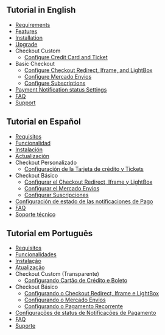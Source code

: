 ## Tutorial in English

* [Requirements](wiki/Requirements)
* [Features](Features)
* [Installation](Installation)
* [Upgrade](Upgrade)
* Checkout Custom
  * [Configure Credit Card and Ticket](Configure-Credit-Card-and-Ticket)
* Basic Checkout
  * [Configure Checkout Redirect, Iframe, and LightBox](Configure-Checkout-Redirect,-Iframe-and-LightBox)
  * [Configure Mercado Envios](Configure-Mercado-Envios)
  * [Configure Subscriptions](Configure-Subscriptions)
* [Payment Notification status Settings](Payment-Notification-status-settings)
* [FAQ](FAQ-English)
* [Support](Support)

## Tutorial en Español

* [Requisitos](Requisitos-en-Español)
* [Funcionalidad](Funcionalidad)
* [Instalación](Instalación)
* [Actualización](Actualización)
* Checkout Personalizado
  * [Configuración de la Tarjeta de crédito y Tickets](Configuración-de-la-tarjeta-de-crédito-y-tickets)
* Checkout Básico
  * [Configurar el Checkout Redirect, Iframe y LightBox](Configurar-el-Checkout-Redirect,-Iframe-y-LightBox)
  * [Configurar el Mercado Envios](Configurar-Mercado-Envios)
  * [Configurar Suscripciones](Configurar-Suscripciones)
* [Configuración de estado de las notificaciones de Pago](Configuración-de-estado-de-las-notificaciones-de-Pago)
* [FAQ](FAQ-Espanhol)
* [Soporte técnico](Soporte-técnico)

## Tutorial em Português

* [Requisitos](Requisitos)
* [Funcionalidades](Funcionalidades)
* [Instalação](Instala%C3%A7%C3%A3o)
* [Atualização](Atualização)
* Checkout Custom (Transparente)
  * [Configurando Cartão de Crédito e Boleto](Configura%C3%A7%C3%A3o-Checkout-Custom-(Cart%C3%A3o-de-Cr%C3%A9dito-e-Boleto))
* Checkout Básico
  * [Configurando o Checkout Redirect, Iframe e LightBox](Configurando-o-Checkout-Cl%C3%A1ssico-(Redirect,-Iframe-e-LightBox))
  * [Configurando o Mercado Envios](Configurando-o-Mercado-Envios)
  * [Configurando o Pagamento Recorrente](Configurando-o-Pagamento-Recorrente)
* [Configurações de status de Notificações de Pagamento](Configurações-de-status-de-Notificações-de-Pagamento)
* [FAQ](FAQ-Portugues)
* [Suporte](Suporte)

